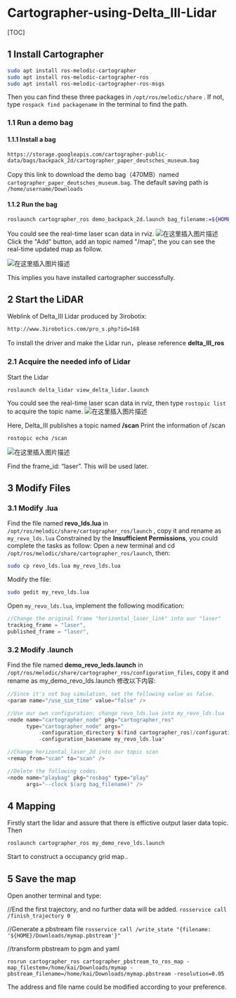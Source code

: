 # Cartographer-using-Delta_III-Lidar
[TOC]

## 1 Install Cartographer
```bash
sudo apt install ros-melodic-cartographer
sudo apt install ros-melodic-cartographer-ros
sudo apt install ros-melodic-cartographer-ros-msgs
```
Then you can find these three packages in  `/opt/ros/melodic/share` . If not, type `rospack find packagename` in the terminal to find the path.

### 1.1 Run a demo bag
#### 1.1.1 Install a bag
```
https://storage.googleapis.com/cartographer-public-data/bags/backpack_2d/cartographer_paper_deutsches_museum.bag
```
Copy this link to download the demo bag（470MB）named  `cartographer_paper_deutsches_museum.bag`. The default saving path is `/home/username/Downloads`
#### 1.1.2 Run the bag
```bash
roslaunch cartographer_ros demo_backpack_2d.launch bag_filename:=${HOME}/Downloads/cartographer_paper_deutsches_museum.bag
```
You could see the real-time laser scan data in rviz.
![在这里插入图片描述](https://img-blog.csdnimg.cn/20201223164011157.png?x-oss-process=image/watermark,type_ZmFuZ3poZW5naGVpdGk,shadow_10,text_aHR0cHM6Ly9ibG9nLmNzZG4ubmV0L0ZhbmdfY2hlbmdf,size_16,color_FFFFFF,t_70)
Click the "Add" button, add an topic named "/map", the you can see the real-time updated map as follow.

![在这里插入图片描述](https://img-blog.csdnimg.cn/20201223164128517.png?x-oss-process=image/watermark,type_ZmFuZ3poZW5naGVpdGk,shadow_10,text_aHR0cHM6Ly9ibG9nLmNzZG4ubmV0L0ZhbmdfY2hlbmdf,size_16,color_FFFFFF,t_70)

This implies you have installed cartographer successfully.

## 2 Start the LiDAR

Weblink of Delta_III Lidar produced by 3irobotix:
```
http://www.3irobotics.com/pro_s.php?id=168
```
To install the driver and make the Lidar run，please reference **delta_III_ros**

### 2.1 Acquire the needed info of Lidar
Start the Lidar
```
roslaunch delta_lidar view_delta_lidar.launch 
```
You could see the real-time laser scan data in rviz, then type `rostopic list` to acquire the topic name.
![在这里插入图片描述](https://img-blog.csdnimg.cn/20201223165054327.png?x-oss-process=image/watermark,type_ZmFuZ3poZW5naGVpdGk,shadow_10,text_aHR0cHM6Ly9ibG9nLmNzZG4ubmV0L0ZhbmdfY2hlbmdf,size_16,color_FFFFFF,t_70)

Here, Delta_III publishes a topic named **/scan**
Print the information of /scan
```
rostopic echo /scan
```
![在这里插入图片描述](https://img-blog.csdnimg.cn/20201223165257268.png?x-oss-process=image/watermark,type_ZmFuZ3poZW5naGVpdGk,shadow_10,text_aHR0cHM6Ly9ibG9nLmNzZG4ubmV0L0ZhbmdfY2hlbmdf,size_16,color_FFFFFF,t_70)

Find the frame_id: “laser”. This will be used later.
## 3 Modify Files
### 3.1 Modify .lua
Find the file named **revo_lds.lua** in `/opt/ros/melodic/share/cartographer_ros/launch` , copy it and rename as `my_revo_lds.lua`
Constrained by the **Insufficient Permissions**, you could complete the tasks as follow:
Open a new terminal and cd `/opt/ros/melodic/share/cartographer_ros/launch`, then:
```bash
sudo cp revo_lds.lua my_revo_lds.lua
```
Modify the file:
```bash
sudo gedit my_revo_lds.lua
```
Open `my_revo_lds.lua`, implement the following modification:
```cpp
//Change the original frame "horizontal_laser_link" into our "laser"
tracking_frame = "laser",
published_frame = "laser",
```
### 3.2 Modify .launch
Find the file named **demo_revo_leds.launch** in `/opt/ros/melodic/share/cartographer_ros/configuration_files`, copy it and rename as my_demo_revo_lds.launch
修改以下内容:
```cpp
//Since it's not bag simulation, set the following value as false.
<param name="/use_sim_time" value="false" />

//Use our own configuration: change revo_lds.lua into my_revo_lds.lua
<node name="cartographer_node" pkg="cartographer_ros"
      type="cartographer_node" args="
          -configuration_directory $(find cartographer_ros)/configuration_files
          -configuration_basename my_revo_lds.lua"

//Change horizontal_laser_2d into our topic scan
<remap from="scan" to="scan" />

//Delete the following codes.
<node name="playbag" pkg="rosbag" type="play"
      args="--clock $(arg bag_filename)" />
```

## 4 Mapping
Firstly start the lidar and assure that there is effictive output laser data topic.
Then
```bash
roslaunch cartographer_ros my_demo_revo_lds.launch
```
Start to construct a occupancy grid map..

## 5 Save the map
Open another terminal and type: 

//End the first trajectory, and no further data will be added.
`rosservice call /finish_trajectory 0`


//Generate a pbstream file
`rosservice call /write_state "{filename: '${HOME}/Downloads/mymap.pbstream'}"`

//transform pbstream to pgm and yaml
```
rosrun cartographer_ros cartographer_pbstream_to_ros_map -map_filestem=/home/kai/Downloads/mymap -pbstream_filename=/home/kai/Downloads/mymap.pbstream -resolution=0.05
```
The address and file name could be modified according to your preference.

